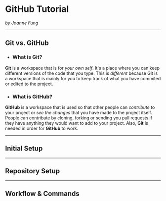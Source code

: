 # GitHub Tutorial

_by Joanne Fung_

---
## Git vs. GitHub
* ### What is Git?

 **Git** is a workspace that is for _your own self_. It's a place where you can keep different versions of the code that you type. This is _different_ because Git is a workspace that is mainly for you to keep track of what you have commited or edited to the project.

* ### What is GitHub?

 **GitHub** is a workspace that is used so that other people can _contribute_ to your project or _see the changes_ that you have made to the project itself. People can contribute by cloning, forking or sending you pull requests if they have anything they would want to add to your project. Also, **Git** is needed in order for **GitHub** to work.
    
---
## Initial Setup



---
## Repository Setup



---
## Workflow & Commands